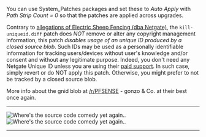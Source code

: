 You can use System_Patches packages and set these to *Auto Apply* with *Path Strip Count = 0*
so that the patches are applied across upgrades. 

Contrary to [allegations of Electric Sheep Fencing (dba Netgate)](https://github.com/github/dmca/blob/master/2018/2018-04-30-pfSense.md), the ```kill-uniqueid.diff``` patch does *NOT* remove or alter any copyright management information, this patch *disables usage of an unique ID produced by a closed source blob*.
Such IDs may be used as a personally identifiable information for tracking users/devices without user's knowledge and/or consent and without any legitimate purpose.
Indeed, you don't need any Netgate Unique ID unless you are using their [paid support](https://www.netgate.com/docs/pfsense/solutions/reference/support-subscription-signup.html). In such case, simply revert or do NOT apply this patch.
Otherwise, you might prefer to not be tracked by a closed source blob.

More info about the gnid blob at [/r/PFSENSE](https://www.reddit.com/r/PFSENSE/comments/6gq84t/closed_source_for_netgate_unique_id_generator/) - gonzo & Co. at their best once again.

***
![Where's the source code comedy yet again..](https://github.com/doktornotor/pfsense-still-closedsource/blob/master/img/Netgate%20Unique%20ID%20gnid%20blob%2001.png)
![Where's the source code comedy yet again..](https://github.com/doktornotor/pfsense-still-closedsource/blob/master/img/Netgate%20Unique%20ID%20gnid%20blob%2002.png)
***
